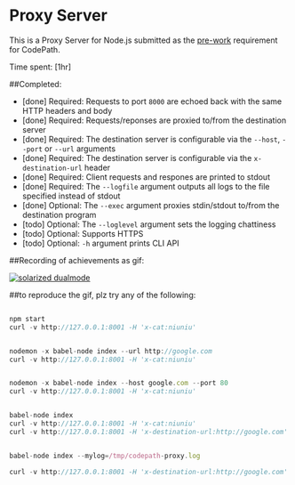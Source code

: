# Proxy Server

This is a Proxy Server for Node.js submitted as the [pre-work](http://courses.codepath.com/snippets/intro_to_nodejs/prework) requirement for CodePath.

Time spent: [1hr]

##Completed:

* [done] Required: Requests to port `8000` are echoed back with the same HTTP headers and body
* [done] Required: Requests/reponses are proxied to/from the destination server
* [done] Required: The destination server is configurable via the `--host`, `--port`  or `--url` arguments
* [done] Required: The destination server is configurable via the `x-destination-url` header
* [done] Required: Client requests and respones are printed to stdout
* [done] Required: The `--logfile` argument outputs all logs to the file specified instead of stdout
* [done] Optional: The `--exec` argument proxies stdin/stdout to/from the destination program
* [todo] Optional: The `--loglevel` argument sets the logging chattiness
* [todo] Optional: Supports HTTPS
* [todo] Optional: `-h` argument prints CLI API

##Recording of achievements as gif:

[![solarized dualmode](https://github.com/vanessachem/codpath-proxy-server/blob/master/record.gif)](#features)

##to reproduce the gif, plz try any of the following: 

```javascript

npm start
curl -v http://127.0.0.1:8001 -H 'x-cat:niuniu'


nodemon -x babel-node index --url http://google.com
curl -v http://127.0.0.1:8001 -H 'x-cat:niuniu'


nodemon -x babel-node index --host google.com --port 80
curl -v http://127.0.0.1:8001 -H 'x-cat:niuniu'


babel-node index
curl -v http://127.0.0.1:8001 -H 'x-cat:niuniu'
curl -v http://127.0.0.1:8001 -H 'x-destination-url:http://google.com'


babel-node index --mylog=/tmp/codepath-proxy.log

curl -v http://127.0.0.1:8001 -H 'x-destination-url:http://google.com'
```

